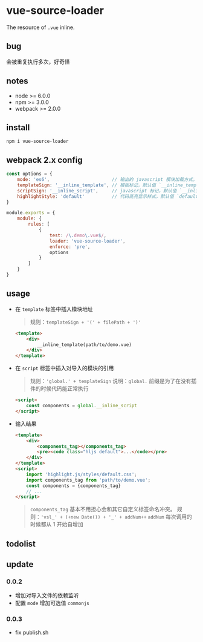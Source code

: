 #  vue-source-loader

The resource of `.vue` inline.

## bug

会被重复执行多次，好奇怪

## notes

* node >= 6.0.0
* npm >= 3.0.0
* webpack >= 2.0.0

## install

```shell
npm i vue-source-loader
```

## webpack 2.x config

```js
const options = {
    mode: 'es6',                       // 输出的 javascript 模块加载方式。可选值：commonjs 或者 es6
    templateSign: '__inline_template', // 模板标记，默认值 `__inline_template`
    scriptSign: '__inline_script',     // javascript 标记，默认值 `__inline_script`
    highlightStyle: 'default'          // 代码高亮显示样式，默认值 `default`
}

module.exports = {
    module: {
        rules: [
            {
                test: /\.demo\.vue$/,
                loader: 'vue-source-loader',
                enforce: 'pre',
                options
            }
        ]
    }
}
```

## usage

* 在 `template` 标签中插入模块地址

    > 规则：`templateSign + '(' + filePath + ')'`

    ```html
    <template>
        <div>
            __inline_template(path/to/demo.vue)
        </div>
    </template>
    ```

* 在 `script` 标签中插入对导入的模块的引用

    > 规则：`'global.' + templateSign`
    > 说明：`global.` 前缀是为了在没有插件的时候代码能正常执行

    ```html
    <script>
        const components = global.__inline_script
    </script>
    ```

* 输入结果

    ```html
    <template>
        <div>
            <components_tag></components_tag>
            <pre><code class="hljs default">...</code></pre>
        </div>
    </template>
    <script>
        import 'highlight.js/styles/default.css';
        import components_tag from 'path/to/demo.vue';
        const components = {components_tag}
        // ...
    </script>
    ```
    > `components_tag` 基本不用担心会和其它自定义标签命名冲突。
    > 规则：`'vsl_' + (+new Date()) + '_' + addNum++`
    > `addNum` 每次调用的时候都从 1 开始自增加

## todolist

## update

### 0.0.2

* 增加对导入文件的依赖监听
* 配置 `mode` 增加可选值 `commonjs`

### 0.0.3

* fix publish.sh


